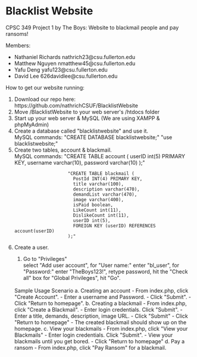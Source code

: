 # Blacklist Website
CPSC 349 Project 1 by The Boys: Website to blackmail people and pay ransoms!

Members:
<ul>
	<li>Nathaniel Richards nathrich23@csu.fullerton.edu</li>
	<li>Matthew Nguyen nmatthew45@csu.fullerton.edu</li>
	<li>Yafu Deng yafu123@csu.fullerton.edu</li>
	<li>David Lee 626davidlee@csu.fullerton.edu</li>
</ul>

How to get our website running:  
<ol>
<li>Download our repo here: https://github.com/nathrichCSUF/BlacklistWebsite</li>
<li>Move /BlacklistWebsite to your web server's /htdocs folder</li>
<li>Start up your web server & MySQL (We are using XAMPP & phpMyAdmin)</li>
<li>Create a database called "blacklistwebsite" and use it.</li>
        MySQL commands: "CREATE DATABASE blacklistwebsite;"
                        "use blacklistwebsite;"

<li>Create two tables, account & blackmail.</li>
        MySQL commands: "CREATE TABLE account (
                          userID int(5) PRIMARY KEY,
                          username varchar(10),
                          password varchar(10)
                         );"

                        "CREATE TABLE blackmail (
                          PostId INT(4) PRIMARY KEY,
                          title varchar(100),
                          description varchar(470),
                          demandList varchar(470),
                          image varchar(400),
                          isPaid boolean,
                          LikeCount int(11),
                          DislikeCount int(11),
                          userID int(5),
                          FOREIGN KEY (userID) REFERENCES account(userID)
                        );"
<li>Create a user.</li> <ol><li>Go to "Privileges"</li>select "Add user account",
        for "User name:" enter "bl_user", for "Password:" enter "TheBoys123!",
        retype password, hit the "Check all" box for "Global Privileges",
        hit "Go".</ol>
<br>
 Sample Usage Scenario
	a. Creating an account
		- From index.php, click "Create Account".
		- Enter a username and Password.
		- Click "Submit".
		- Click "Return to homepage".
	b. Creating a blackmail
		- From index.php, click "Create a Blackmail".
		- Enter login credentials. Click "Submit".
		- Enter a title, demands, description, image URL.
		- Click "Submit"
		- Click "Return to homepage"
		- The created blackmail should show up on the homepage.
	c. View your blackmails
		- From index.php, click "View your Blackmails"
		- Enter login credentials. Click "Submit".
		- View your blackmails until you get bored.
		- Click "Return to homepage"
	d. Pay a ransom
		- From index.php, click "Pay Ransom" for a blackmail.
</ol>
